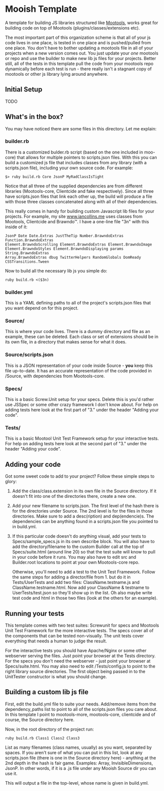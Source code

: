 Mooish Template
===============
A template for building JS libraries structured like [Mootools][1], works
great for building code on top of Mootools (plugins/classes/extensions etc).


The most important part of this organization scheme is that all of your js code
lives in one place, is tested in one place and is pushed/pulled from one place. 
You don't have to bother updating a mootools file in all of your projects 
when a new version comes out. You just update your *one* mootools or repo 
and use the builder to make new lib js files for your projects. Better still, all
of the tests in this template pull the code from your mootools repo 
dynamically before each test is run - there really isn't a stagnant copy of 
mootools or other js library lying around anywhere.

Initial Setup
-------------

  TODO

What's in the box?
------------------
  You may have noticed there are some files in this directory. Let me explain:

### builder.rb

  There is a customized bulder.rb script (based on the one included in moo-core)
  that allows for multiple pointers to scripts.json files. With this you can
  build a customized js file that includes classes from any library (with a 
  scripts.json file), including your own source code. For example:
  
    $> ruby build.rb Core JsonP MyRadClassIsTight
    
  Notice that all three of the supplied dependencies are from different
  libraries (Mootools-core, Clientcide and fake respectively). Since all
  three have scripts.json files that link each other up, the build will produce
  a file with those three classes concatenated along with all of their 
  dependencies.
  
  This really comes in handy for building custom Javascript lib files for your
  projects. For example, my site www.iancollins.me uses classes from Mootools, 
  Clientcide and Brawndo™. I have a one-line file "3n" with this inside of it:
    
    JsonP Date Date.Extras JustTheTip Number.BrawndoExtras Function.BrawndoExtras 
    Element.BrawndoScrolling Element.BrawndoExtras Element.BrawndoImage 
    Element.BrawndoStyles Element.BrawndoDisplaying params String.BrawndoExtras 
    Array.BrawndoExtras dbug TwitterHelpers RandomGlobals DomReady 
    CSSTransitions.Tween
    
  Now to build all the necessary lib js you simple do: 
  
    ruby build.rb <($3n)
    
### builder.yml

  This is a YAML defining paths to all of the project's scripts.json files that
  you want depend on for this project. 
    
### Source/

  This is where your code lives. There is a dummy directory and file as an example,
  these can be deleted. Each class or set of extensions should be in its own file,
  in a directory that makes sense for what it does. 
  
### Source/scripts.json

  This is a JSON representation of your code inside Source - __you__ keep this file
  up-to-date. It has an accurate representation of the code provided in /Source, 
  with dependencies from Mootools-core.
  
### Specs/

  This is a basic Screw.Unit setup for your specs. Delete this is you'd rather
  use JSSpec or some other crazy framework I don't know about. For help on adding
  tests here look at the first part of "3." under the header "Adding your code". 
  
### Tests/

  This is a basic Mootool Unit Test Framework setup for your interactive tests. 
  For help on adding tests here look at the second part of "3." under the header 
  "Adding your code".
  
Adding your code
----------------

  Got some sweet code to add to your project? Follow these simple steps to glory:

  1. Add the class/class.extension in its own file in the Source directory. 
     If it doesn't fit into one of the directories there, create a new one. 
  2. Add your new filename to scripts.json. The first level of the hash there
     is for the directories under Source. The 2nd level is for the files in
     those directories. Make sure to add a desc(ription) and dep(endencie)s.
     The dependencies can be anything found in a scripts.json file you pointed
     to in build.yml. 
  3. If this particular code doesn't do anything visual, add your tests to 
     Specs/sample_specs.js in its own describe block. You will also have 
     to add the directory/filename to the custom Builder call at the top of 
     Specs/suite.html (around line 20) so that the test suite will know to pull
     in your code before it runs. You may also have to edit src and 
     Builder.root locations to point at your own Mootools-core repo. 

     Otherwise, you'll need to add a test to the Unit Test Framework. Follow
     the same steps for adding a director/file from 1. but do it in 
     Tests/UserTests and add two files: ClassName.testname.js and 
     ClassName.testname.html. Now add your ClassName & testname to 
     UserTests/test.json so they'll show up in the list. Oh also maybe write
     test code and html in those two files (look at the others for an example).

  [1]: http://mootools.net/
  [2]: http://www.clientcide.com  
  
Running your tests
------------------

  This template comes with two test suites: Screwunit for specs and Mootools Unit 
  Test Framework for the more interactive tests. The specs cover all of the 
  components that can be tested non-visually. The unit tests cover everything that 
  needs a human to judge the result. 
  
  For the interactive tests you should have Apache/Nginx or some other webserver 
  serving the files. Just point your browser at the Tests directory. For the 
  specs you don't need the webserver - just point your browser at Specs/suite.html.
  You may also need to edit /Tests/config.js to point to the right library source
  directories. The first object being passed in to the UnitTester constructor
  is what you should change. 
  
Building a custom lib js file
-----------------------------

  First, edit the build.yml file to suite your needs. Add/remove items from the 
  dependency_paths list to point to all of the scripts.json files you care
  about. In this template I point to mootools-more, mootools-core, clientcide 
  and of course, the Source directory here.
  
  Now, in the root directory of the project run:
    
    ruby build.rb Class1 Class2 Class3
    
  List as many filenames (class names, usually) as you want, separated by spaces. 
  If you aren't sure of what you can put in this list, look at any scripts.json
  file (there is one in the Source directory here) - anything at the 2nd depth
  in the hash is fair game. Examples: Array, InvisibleDimensions, JsonP. In 
  other words, if it is a .js file under any Mooish Source dir you can use it.
  
  This will output a file in the top-level, whose name is given in build.yml. 
